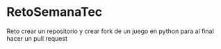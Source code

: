 # RetoSemanaTec
Reto crear un repositorio y crear fork de un juego en python para al final hacer un pull request
